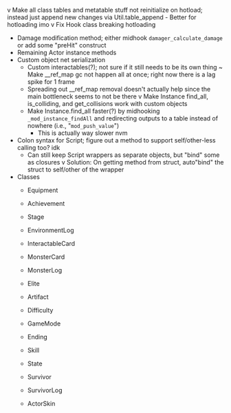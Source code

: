 v Make all class tables and metatable stuff not reinitialize on hotload; instead just append new changes via Util.table_append
    - Better for hotloading imo
v Fix Hook class breaking hotloading
- Damage modification method; either midhook `damager_calculate_damage` or add some "preHit" construct
- Remaining Actor instance methods
- Custom object net serialization
    - Custom interactables(?); not sure if it still needs to be its own thing
~ Make __ref_map gc not happen all at once; right now there is a lag spike for 1 frame
    - Spreading out __ref_map removal doesn't actually help since the main bottleneck seems to not be there
v Make Instance find_all, is_colliding, and get_collisions work with custom objects
    - Make Instance.find_all faster(?) by midhooking `_mod_instance_findAll` and redirecting outputs to a table instead of nowhere (i.e., "`mod_push_value`")
        - This is actually way slower nvm
- Colon syntax for Script; figure out a method to support self/other-less calling too? idk
    - Can still keep Script wrappers as separate objects, but "bind" some as closures
    v Solution: On getting method from struct, auto"bind" the struct to self/other of the wrapper
- Classes
    - Equipment
    - Achievement

    - Stage
    - EnvironmentLog
    
    - InteractableCard
    - MonsterCard

    - MonsterLog
    - Elite
    
    - Artifact
    - Difficulty
    - GameMode

    - Ending

    - Skill
    - State
    - Survivor
    - SurvivorLog
    - ActorSkin